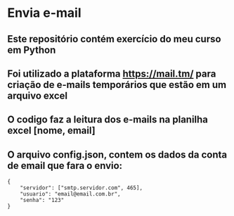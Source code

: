 # Envia e-mail

## Este repositório contém exercício do meu curso em Python
## Foi utilizado a plataforma https://mail.tm/ para criação de e-mails temporários que estão em um arquivo excel
## O codigo faz a leitura dos e-mails na planilha excel [nome, email]

## O arquivo config.json, contem os dados da conta de email que fara o envio:

```
{
    "servidor": ["smtp.servidor.com", 465],
    "usuario": "email@email.com.br",
    "senha": "123"
}
```

 


